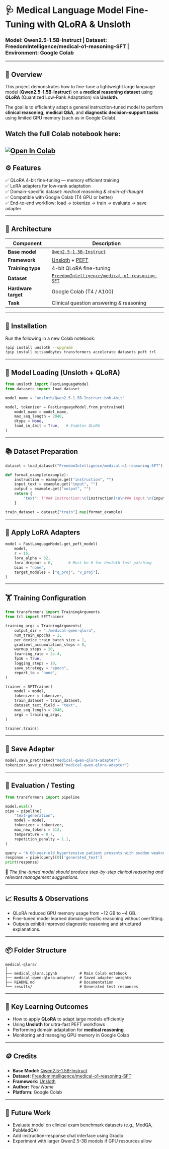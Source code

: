 # 🩺 Medical Language Model Fine-Tuning with QLoRA & Unsloth  
### Model: Qwen2.5-1.5B-Instruct | Dataset: FreedomIntelligence/medical-o1-reasoning-SFT | Environment: Google Colab  

---

## 🧠 Overview
This project demonstrates how to fine-tune a lightweight large language model (**Qwen2.5-1.5B-Instruct**) on a **medical reasoning dataset** using **QLoRA** (Quantized Low-Rank Adaptation) via **Unsloth**.

The goal is to efficiently adapt a general instruction-tuned model to perform **clinical reasoning**, **medical Q&A**, and **diagnostic decision-support tasks** using limited GPU memory (such as in Google Colab).

## Watch the full Colab notebook here:
[![Open In Colab](https://colab.research.google.com/assets/colab-badge.svg)]([https://colab.research.google.com/drive/your_notebook_ID_here](https://colab.research.google.com/drive/1ZaT_oqwQ0Yaa1gkJg0fArGJV3lJxCwJ_?usp=sharing))
---

## ⚙️ Features
✅ QLoRA 4-bit fine-tuning — memory efficient training  
✅ LoRA adapters for low-rank adaptation  
✅ Domain-specific dataset: *medical reasoning & chain-of-thought*  
✅ Compatible with Google Colab (T4 GPU or better)  
✅ End-to-end workflow: load → tokenize → train → evaluate → save adapter  

---

## 🧩 Architecture

| Component | Description |
|------------|-------------|
| **Base model** | [`Qwen2.5-1.5B-Instruct`](https://huggingface.co/Qwen/Qwen2.5-1.5B-Instruct) |
| **Framework** | [Unsloth](https://github.com/unslothai/unsloth) + [PEFT](https://github.com/huggingface/peft) |
| **Training type** | 4-bit QLoRA fine-tuning |
| **Dataset** | [`FreedomIntelligence/medical-o1-reasoning-SFT`](https://huggingface.co/datasets/FreedomIntelligence/medical-o1-reasoning-SFT) |
| **Hardware target** | Google Colab (T4 / A100) |
| **Task** | Clinical question answering & reasoning |

---

## 🧰 Installation

Run the following in a new Colab notebook:

```bash
!pip install unsloth --upgrade
!pip install bitsandbytes transformers accelerate datasets peft trl
````

---

## 🧩 Model Loading (Unsloth + QLoRA)

```python
from unsloth import FastLanguageModel
from datasets import load_dataset

model_name = "unsloth/Qwen2.5-1.5B-Instruct-bnb-4bit"

model, tokenizer = FastLanguageModel.from_pretrained(
    model_name = model_name,
    max_seq_length = 2048,
    dtype = None,
    load_in_4bit = True,   # Enables QLoRA
)
```

---

## 📚 Dataset Preparation

```python
dataset = load_dataset("FreedomIntelligence/medical-o1-reasoning-SFT")

def format_example(example):
    instruction = example.get("instruction", "")
    input_text = example.get("input", "")
    output = example.get("output", "")
    return {
        "text": f"### Instruction:\n{instruction}\n\n### Input:\n{input_text}\n\n### Response:\n{output}"
    }

train_dataset = dataset["train"].map(format_example)
```

---

## 🔧 Apply LoRA Adapters

```python
model = FastLanguageModel.get_peft_model(
    model,
    r = 16,
    lora_alpha = 32,
    lora_dropout = 0,       # Must be 0 for Unsloth fast patching
    bias = "none",
    target_modules = ["q_proj", "v_proj"],
)
```

---

## 🏋️ Training Configuration

```python
from transformers import TrainingArguments
from trl import SFTTrainer

training_args = TrainingArguments(
    output_dir = "./medical-qwen-qlora",
    num_train_epochs = 2,
    per_device_train_batch_size = 1,
    gradient_accumulation_steps = 8,
    warmup_steps = 20,
    learning_rate = 2e-4,
    fp16 = True,
    logging_steps = 10,
    save_strategy = "epoch",
    report_to = "none",
)

trainer = SFTTrainer(
    model = model,
    tokenizer = tokenizer,
    train_dataset = train_dataset,
    dataset_text_field = "text",
    max_seq_length = 2048,
    args = training_args,
)

trainer.train()
```

---

## 💾 Save Adapter

```python
model.save_pretrained("medical-qwen-qlora-adapter")
tokenizer.save_pretrained("medical-qwen-qlora-adapter")
```

---

## 🧪 Evaluation / Testing

```python
from transformers import pipeline

model.eval()
pipe = pipeline(
    "text-generation",
    model = model,
    tokenizer = tokenizer,
    max_new_tokens = 512,
    temperature = 0.7,
    repetition_penalty = 1.1,
)

query = "A 60-year-old hypertensive patient presents with sudden weakness on one side. What are the possible causes and next steps?"
response = pipe(query)[0]['generated_text']
print(response)
```

🩵 *The fine-tuned model should produce step-by-step clinical reasoning and relevant management suggestions.*

---

## 📈 Results & Observations

* QLoRA reduced GPU memory usage from ~12 GB to ~4 GB.
* Fine-tuned model learned domain-specific reasoning without overfitting.
* Outputs exhibit improved diagnostic reasoning and structured explanations.

---

## 📦 Folder Structure

```
medical-qlora/
│
├── medical_qlora.ipynb          # Main Colab notebook
├── medical-qwen-qlora-adapter/  # Saved adapter weights
├── README.md                    # Documentation
└── results/                     # Generated test responses
```

---

## 🧠 Key Learning Outcomes

* How to apply **QLoRA** to adapt large models efficiently
* Using **Unsloth** for ultra-fast PEFT workflows
* Performing domain adaptation for **medical reasoning**
* Monitoring and managing GPU memory in Google Colab

---

## 🪙 Credits

* **Base Model:** [Qwen2.5-1.5B-Instruct](https://huggingface.co/Qwen/Qwen2.5-1.5B-Instruct)
* **Dataset:** [FreedomIntelligence/medical-o1-reasoning-SFT](https://huggingface.co/datasets/FreedomIntelligence/medical-o1-reasoning-SFT)
* **Framework:** [Unsloth](https://github.com/unslothai/unsloth)
* **Author:** *Your Name*
* **Platform:** Google Colab

---

## 🏁 Future Work

* Evaluate model on clinical exam benchmark datasets (e.g., MedQA, PubMedQA)
* Add instruction-response chat interface using Gradio
* Experiment with larger Qwen2.5-3B models if GPU resources allow
